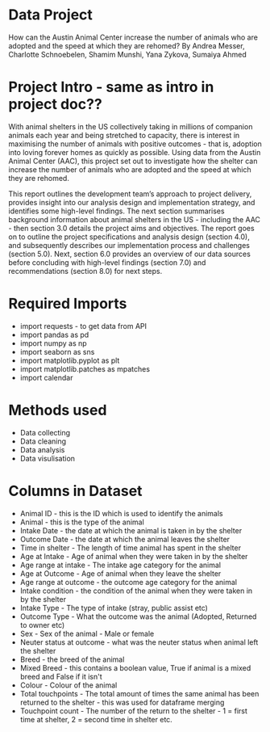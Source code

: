 # Data Project
How can the Austin Animal Center increase the number of animals who are adopted and the speed at which they are rehomed?
By Andrea Messer, Charlotte Schnoebelen, Shamim Munshi, Yana Zykova, Sumaiya Ahmed

# Project Intro - same as intro in project doc??

With animal shelters in the US collectively taking in millions of companion animals each year and being stretched to capacity, there is interest in maximising the number of animals with positive outcomes - that is, adoption into loving forever homes as quickly as possible. Using data from the Austin Animal Center (AAC), this project set out to investigate how the shelter can increase the number of animals who are adopted and the speed at which they are rehomed.

This report outlines the development team’s approach to project delivery, provides insight into our analysis design and implementation strategy, and identifies some high-level findings. The next section summarises background information about animal shelters in the US - including the AAC - then section 3.0 details the project aims and objectives. The report goes on to outline the project specifications and analysis design (section 4.0), and subsequently describes our implementation process and challenges (section 5.0). Next, section 6.0 provides an overview of our data sources before concluding with high-level findings (section 7.0) and recommendations (section 8.0) for next steps. 

# Required Imports
* import requests - to get data from API
* import pandas as pd
* import numpy as np
* import seaborn as sns 
* import matplotlib.pyplot as plt
* import matplotlib.patches as mpatches
* import calendar 

# Methods used
* Data collecting
* Data cleaning
* Data analysis
* Data visulisation
  
# Columns in Dataset
* Animal ID - this is the ID which is used to identify the animals
* Animal - this is the type of the animal
* Intake Date - the date at which the animal is taken in by the shelter
* Outcome Date - the date at which the animal leaves the shelter
* Time in shelter - The length of time animal has spent in the shelter
* Age at Intake - Age of animal when they were taken in by the shelter
* Age range at intake - The intake age category for the animal
* Age at Outcome - Age of animal when they leave the shelter
* Age range at outcome - the outcome age category for the animal
* Intake condition - the condition of the animal when they were taken in by the shelter
* Intake Type - The type of intake (stray, public assist etc)
* Outcome Type - What the outcome was the animal (Adopted, Returned to owner etc)
* Sex - Sex of the animal - Male or female
* Neuter status at outcome - what was the neuter status when animal left the shelter
* Breed - the breed of the animal
* Mixed Breed - this contains a boolean value, True if animal is a mixed breed and False if it isn't
* Colour - Colour of the animal
* Total touchpoints - The total amount of times the same animal has been returned to the shelter - this was used for dataframe merging
* Touchpoint count - The number of the return to the shelter - 1 = first time at shelter, 2 = second time in shelter etc. 





